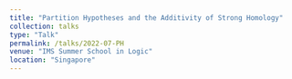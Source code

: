 ```yaml
---
title: "Partition Hypotheses and the Additivity of Strong Homology"
collection: talks
type: "Talk"
permalink: /talks/2022-07-PH
venue: "IMS Summer School in Logic"
location: "Singapore"
---
```

